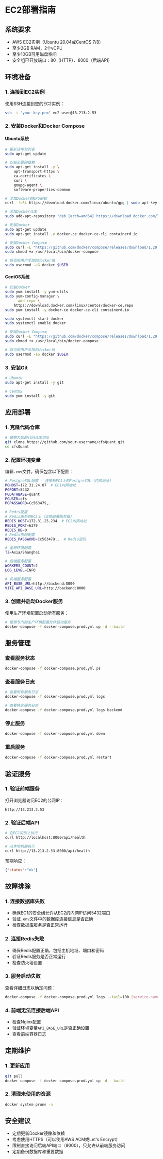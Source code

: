 # EC2部署指南

## 系统要求
- AWS EC2实例（Ubuntu 20.04或CentOS 7/8）
- 至少2GB RAM，2个vCPU
- 至少10GB可用磁盘空间
- 安全组已开放端口：80（HTTP）、8000（后端API）

## 环境准备

### 1. 连接到EC2实例
使用SSH连接到您的EC2实例：

```bash
ssh -i "your-key.pem" ec2-user@13.213.2.53
```

### 2. 安装Docker和Docker Compose

#### Ubuntu系统
```bash
# 更新软件包列表
sudo apt-get update

# 安装必要的依赖
sudo apt-get install -y \
    apt-transport-https \
    ca-certificates \
    curl \
    gnupg-agent \
    software-properties-common

# 添加Docker的GPG密钥
curl -fsSL https://download.docker.com/linux/ubuntu/gpg | sudo apt-key add -

# 添加Docker仓库
sudo add-apt-repository "deb [arch=amd64] https://download.docker.com/linux/ubuntu $(lsb_release -cs) stable"

# 安装Docker
sudo apt-get update
sudo apt-get install -y docker-ce docker-ce-cli containerd.io

# 安装Docker Compose
sudo curl -L "https://github.com/docker/compose/releases/download/1.29.2/docker-compose-$(uname -s)-$(uname -m)" -o /usr/local/bin/docker-compose
sudo chmod +x /usr/local/bin/docker-compose

# 将当前用户添加到docker组
sudo usermod -aG docker $USER
```

#### CentOS系统
```bash
# 安装Docker
sudo yum install -y yum-utils
sudo yum-config-manager \
    --add-repo \
    https://download.docker.com/linux/centos/docker-ce.repo
sudo yum install -y docker-ce docker-ce-cli containerd.io

sudo systemctl start docker
sudo systemctl enable docker

# 安装Docker Compose
sudo curl -L "https://github.com/docker/compose/releases/download/1.29.2/docker-compose-$(uname -s)-$(uname -m)" -o /usr/local/bin/docker-compose
sudo chmod +x /usr/local/bin/docker-compose

# 将当前用户添加到docker组
sudo usermod -aG docker $USER
```

### 3. 安装Git
```bash
# Ubuntu
sudo apt-get install -y git

# CentOS
sudo yum install -y git
```

## 应用部署

### 1. 克隆代码仓库
```bash
# 替换为您的代码仓库地址
git clone https://github.com/your-username/cfsQuant.git
cd cfsQuant
```

### 2. 配置环境变量
编辑`.env`文件，确保包含以下配置：

```bash
# PostgreSQL配置 - 连接到EC1上的PostgreSQL（内网地址）
PGHOST=172.31.24.87  # EC1内网地址
PGPORT=5432
PGDATABASE=quant
PGUSER=cfs
PGPASSWORD=Cc563479,.

# Redis配置
# Redis服务在EC2上（当前部署服务器）
REDIS_HOST=172.31.25.234  # EC2内网地址
REDIS_PORT=6379
REDIS_DB=0
# Redis密码配置
REDIS_PASSWORD=Cc563479,.  # Redis密码

# 全局环境配置
TZ=Asia/Shanghai

# 后端服务配置
WORKERS_COUNT=2
LOG_LEVEL=INFO

# 前端服务配置
API_BASE_URL=http://backend:8000
VITE_API_BASE_URL=http://backend:8000
```

### 3. 创建并启动Docker服务
使用生产环境配置启动所有服务：

```bash
# 使用专门的生产环境配置文件启动服务
docker-compose -f docker-compose.prod.yml up -d --build
```

## 服务管理

### 查看服务状态
```bash
docker-compose -f docker-compose.prod.yml ps
```

### 查看服务日志
```bash
# 查看所有服务日志
docker-compose -f docker-compose.prod.yml logs

# 查看特定服务日志
docker-compose -f docker-compose.prod.yml logs backend
```

### 停止服务
```bash
docker-compose -f docker-compose.prod.yml down
```

### 重启服务
```bash
docker-compose -f docker-compose.prod.yml restart
```

## 验证服务

### 1. 验证前端服务
打开浏览器访问EC2的公网IP：
```
http://13.213.2.53
```

### 2. 验证后端API
```bash
# 在EC2实例上执行
curl http://localhost:8000/api/health

# 从本地机器执行
curl http://13.213.2.53:8000/api/health
```

预期响应：
```json
{"status":"ok"}
```

## 故障排除

### 1. 连接数据库失败
- 确保EC1的安全组允许从EC2的内网IP访问5432端口
- 验证`.env`文件中的数据库连接信息是否正确
- 检查数据库服务是否正常运行

### 2. 连接Redis失败
- 确保Redis配置正确，包括主机地址、端口和密码
- 验证Redis服务是否正常运行
- 检查防火墙设置

### 3. 服务启动失败
查看详细日志以确定问题：
```bash
docker-compose -f docker-compose.prod.yml logs --tail=100 [service-name]
```

### 4. 前端无法连接后端API
- 检查Nginx配置
- 验证环境变量`API_BASE_URL`是否正确设置
- 查看前端容器日志

## 定期维护

### 1. 更新应用
```bash
git pull
docker-compose -f docker-compose.prod.yml up -d --build
```

### 2. 清理未使用的资源
```bash
docker system prune -a
```

## 安全建议
- 定期更新Docker镜像和依赖
- 考虑使用HTTPS（可以使用AWS ACM或Let's Encrypt）
- 限制直接访问后端API端口（8000），只允许从前端服务访问
- 定期备份数据库和重要数据